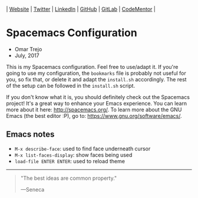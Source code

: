 
| [Website](https://links.otrenav.com/website) | [Twitter](https://links.otrenav.com/twitter) | [LinkedIn](https://links.otrenav.com/linkedin)  | [GitHub](https://links.otrenav.com/github) | [GitLab](https://links.otrenav.com/gitlab) | [CodeMentor](https://links.otrenav.com/codementor) |

# Spacemacs Configuration

- Omar Trejo
- July, 2017

This is my Spacemacs configuration. Feel free to use/adapt it. If you're going
to use my configuration, the `bookmarks` file is probably not useful for you, so
fix that, or delete it and adapt the `install.sh` accordingly. The rest of the
setup can be followed in the `install.sh` script.

If you don't know what it is, you should definitely check out the Spacemacs
project! It's a great way to enhance your Emacs experience. You can learn more
about it here: http://spacemacs.org/. To learn more about the GNU Emacs (the
best editor :P), go to: https://www.gnu.org/software/emacs/.

## Emacs notes

- `M-x describe-face`: used to find face underneath cursor
- `M-x list-faces-display`: show faces being used
- `load-file ENTER ENTER`: used to reload theme

---

> "The best ideas are common property."
>
> —Seneca
